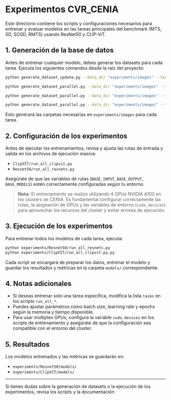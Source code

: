 # Experimentos CVR_CENIA

Este directorio contiene los scripts y configuraciones necesarios para entrenar y evaluar modelos en las tareas principales del benchmark (MTS, SD, SOSD, RMTS) usando ResNet50 y CLIP-ViT.

## 1. Generación de la base de datos

Antes de entrenar cualquier modelo, debes generar los datasets para cada tarea. Ejecuta los siguientes comandos desde la raíz del proyecto:

```sh
python generate_dataset_update.py --data_dir "experiments/images" --task_idx 27 --train_size 98000 --val_size 14000 --test_size 56000

python generate_dataset_parallel.py --data_dir "experiments/images" --task_idx 26 --train_size 49000 --val_size 7000 --test_size 28000 --num_workers 30

python generate_dataset_parallel.py --data_dir "experiments/images" --task_idx 25 --train_size 14000 --val_size 2800 --test_size 5600 --num_workers 30

python generate_dataset_parallel.py --data_dir "experiments/images" --task_idx 24 --train_size 14000 --val_size 2800 --test_size 5600 --num_workers 30
```

Esto generará las carpetas necesarias en `experiments/images` para cada tarea.

## 2. Configuración de los experimentos

Antes de ejecutar los entrenamientos, revisa y ajusta las rutas de entrada y salida en los archivos de ejecución masiva:

- `ClipVIT/run_all_clipvit.py`
- `Resnet50/run_all_resnets.py`

Asegúrate de que las variables de rutas (`BASE_INPUT`, `BASE_OUTPUT`, `BASE_MODELS`) estén correctamente configuradas según tu entorno.

> **Nota:** El entrenamiento se realizó utilizando 4 GPUs NVIDIA A100 en los clusters de CENIA. Es fundamental configurar correctamente las rutas, la asignación de GPUs y las variables de entorno (`cuda_devices`) para aprovechar los recursos del cluster y evitar errores de ejecución.

## 3. Ejecución de los experimentos

Para entrenar todos los modelos de cada tarea, ejecuta:

```sh
python experiments/Resnet50/run_all_resnets.py
python experiments/ClipVIT/run_all_clipvit.py.py
```

Cada script se encargará de preparar los datos, entrenar el modelo y guardar los resultados y métricas en la carpeta `models/` correspondiente.

## 4. Notas adicionales

- Si deseas entrenar solo una tarea específica, modifica la lista `tasks` en los scripts `run_all_*`.
- Puedes ajustar parámetros como batch size, learning rate y epochs según la memoria y tiempo disponible.
- Para usar múltiples GPUs, configura la variable `cuda_devices` en los scripts de entrenamiento y asegúrate de que la configuración sea compatible con el entorno del cluster.

## 5. Resultados

Los modelos entrenados y las métricas se guardarán en:

- `experiments/Resnet50/models/`
- `experiments/ClipVIT/models/`

---

Si tienes dudas sobre la generación de datasets o la ejecución de los experimentos, revisa los scripts y la documentación
